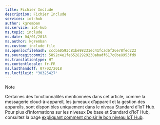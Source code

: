 ```yaml
---
title: Fichier Include
description: Fichier Include
services: iot-hub
author: kgremban
ms.service: iot-hub
ms.topic: include
ms.date: 04/01/2018
ms.author: kgremban
ms.custom: include file
ms.openlocfilehash: cccba0593c81be98231ec41fcad6f26e78fed223
ms.sourcegitcommit: 5892c4e1fe65282929230abadf617c0be8953fd9
ms.translationtype: HT
ms.contentlocale: fr-FR
ms.lasthandoff: 07/02/2018
ms.locfileid: "30325427"
---
```

>[!NOTE]
>Certaines des fonctionnalités mentionnées dans cet article, comme la messagerie cloud-à-appareil, les jumeaux d’appareil et la gestion des appareils, sont disponibles uniquement dans le niveau Standard d’IoT Hub. Pour plus d’informations sur les niveaux De base et Standard d’IoT Hub, consultez la page [expliquant comment choisir le bon niveau IoT Hub](../articles/iot-hub/iot-hub-scaling.md).